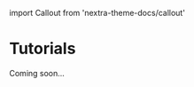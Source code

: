 import Callout from 'nextra-theme-docs/callout'

# Tutorials

<Callout emoji="🚧">
  Coming soon...
</Callout>